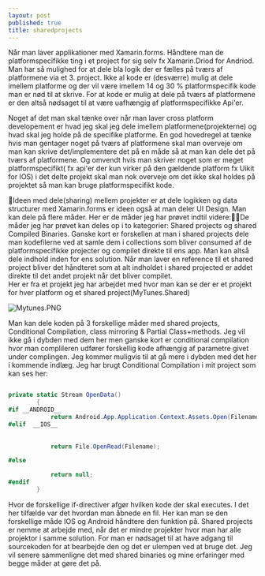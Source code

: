 ```yaml
---
layout: post
published: true
title: sharedprojects
---
```

Når man laver applikationer med Xamarin.forms. Håndtere man de platformspecifikke ting i et project for sig selv fx Xamarin.Driod for Andriod. Man har så mulighed for at dele bla logik der er fælles på tværs af platformene via et 3. project. Ikke al kode er (desværre) mulig at dele imellem platforme og der vil være imellem 14 og 30 % platformspecifik kode man er nød til at skrive. For at kode er mulig at dele på tværs af platformene er den altså nødsaget til at være uafhængig af platformspecifikke Api'er.

Noget af det man skal tænke over når man laver cross platform developement er hvad jeg skal jeg dele imellem platformene(projekterne) og hvad skal jeg holde på de specifike platforme. En god hovedregel at tænke hvis man gentager noget på tværs af platformene skal man overveje om man kan skrive det/implementere det på en måde så at man kan dele det på tværs af platformene. Og omvendt hvis man skriver noget som er meget platformspecifikt( fx api'er der kun virker på den gældende platform fx Uikit for IOS) i det delte projekt skal man nok overveje om det ikke skal holdes på projektet så man kan bruge platformspecifikt kode. 
 
Ideen med dele(sharing) mellem projekter er at dele logikken og data structurer med Xamarin.forms er ideen også at man deler UI Design. Man kan dele på flere måder. Her er de måder jeg har prøvet indtil videre:De måder jeg har prøvet kan deles op i to kategorier: Shared projects og shared Compiled Binaries. Ganske kort er forskellen at man i shared projects dele man kodefilerne ved at samle dem i collections som bliver consumed af de platformspecifikke projecter og compilet direkte til ens app. Man kan altså dele indhold inden for ens solution.
Når man laver en reference til et shared project bliver det håndteret som at alt indholdet i shared projected er addet direkte til det andet projekt når det bliver compilet.  
Her er fra et projekt jeg har arbejdet med hvor man kan se der er et projekt for hver platform og et shared project(MyTunes.Shared)

![Mytunes.PNG]({{site.baseurl}}/img/Mytunes.PNG)

Man kan dele koden på 3 forskellige måder med shared projects, Conditional Compilation, class mirroring & Partial Class+methods. Jeg vil ikke gå i dybden med dem her men ganske kort er conditional compilation hvor man complileren udfører forskellig kode afhængig af parametre givet under complingen. Jeg kommer muligvis til at gå mere i dybden med det her i kommende indlæg. Jeg har brugt Conditional Compilation i mit project som kan ses her: 

```csharp

private static Stream OpenData()
		{
#if __ANDROID__
            return Android.App.Application.Context.Assets.Open(Filename);
#elif  __IOS__
            
            
            return File.OpenRead(Filename);

#else

            return null;
#endif
        }

```

Hvor de forskellige if-directiver afgør hvilken kode der skal executes. I det her tilfælde var det hvordan man åbnede en fil. Her kan man se den forskellige måde IOS og Android håndtere den funktion på. Shared projects er nemme at arbejde med, når det er mindre projekter hvor man har alle projektor i samme solution. For man er nødsaget til at have adgang til sourcekoden for at bearbejde den og det er ulempen ved at bruge det. Jeg vil senere sammenligne det med shared binaries og mine erfaringer med begge måder at gøre det på. 


